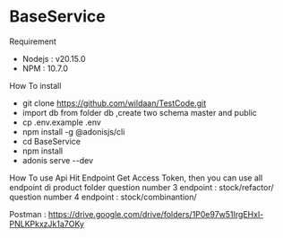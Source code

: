 # BaseService
Requirement

- Nodejs : v20.15.0
- NPM : 10.7.0


How To install
- git clone https://github.com/wildaan/TestCode.git
- import db from folder db ,create two schema master and public
- cp .env.example .env
- npm install -g @adonisjs/cli
- cd BaseService
- npm install 
- adonis serve --dev

How To use Api 
    Hit Endpoint Get Access Token, then you can use all endpoint di product folder
    question number 3 endpoint : stock/refactor/
    question number 4 endpoint : stock/combinantion/
    
Postman : https://drive.google.com/drive/folders/1P0e97w51IrgEHxl-PNLKPkxzJk1a7OKy
